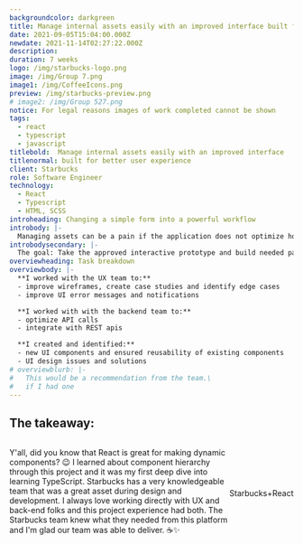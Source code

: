 ```yaml
---
backgroundcolor: darkgreen
title: Manage internal assets easily with an improved interface built for better user experience
date: 2021-09-05T15:04:00.000Z
newdate: 2021-11-14T02:27:22.000Z
description: 
duration: 7 weeks
logo: /img/starbucks-logo.png
image: /img/Group 7.png
image1: /img/CoffeeIcons.png
preview: /img/starbucks-preview.png
# image2: /img/Group 527.png
notice: For legal reasons images of work completed cannot be shown
tags:
  - react
  - typescript
  - javascript
titlebold:  Manage internal assets easily with an improved interface  
titlenormal: built for better user experience
client: Starbucks
role: Software Engineer
technology:
  - React
  - Typescript
  - HTML, SCSS
introheading: Changing a simple form into a powerful workflow
introbody: |-
  Managing assets can be a pain if the application does not optimize how common actions such as add, remove, save, etc. are implemented. My role required using React and TypeScript.
introbodysecondary: |-
  The goal: Take the approved interactive prototype and build needed pages and components
overviewheading: Task breakdown
overviewbody: |-
  **I worked with the UX team to:**
  - improve wireframes, create case studies and identify edge cases
  - improve UI error messages and notifications

  **I worked with with the backend team to:**
  - optimize API calls
  - integrate with REST apis

  **I created and identified:**
  - new UI components and ensured reusability of existing components
  - UI design issues and solutions
# overviewblurb: |-
#   This would be a recommendation from the team.\
#   if I had one
---
```

<!-- 
<section>

<div class="inner-wrap content mini">

<div class="first"></div>
<div class="div2">

## Changing a simple form into a powerful workflow
Managing assets can be a pain if the application does not optimize how common actions such as add, remove, save, etc. are implemented. 
- I worked with the UX team to improve wireframes, create case studies and identify edge cases. 
- I worked with with the backend team to optimize API calls. 

My role was to take the approved interactive prototype and to build the needed pages and components using React and TypeScript.

### Specific tasks
- create new UI components
- ensure reusability of existing and new components
- integrate with REST apis
- identify and debug code, as well as UI errors
- improve UI error messages and notifications     

</div>

</section> -->

<section id="final" class="takeaway fullwidth">

<div class="inner-wrap">

## The takeaway:  

<div style="display: flex" class="image-block">
<div>
<p>Y'all, did you know that React is great for making dynamic components? 😉 I learned about component hierarchy through this project and it was my first deep dive into learning TypeScript. Starbucks 
has a very knowledgeable team that was a great asset during design and development. I always love working directly with UX and 
back-end folks and this project experience had both. The Starbucks team knew what they needed from this platform 
and I'm glad our team was able to deliver. ☕✨</p>
  </div>
  <div style="align-items: center;
  justify-content: center; display: flex;">
  <div class="stat-block">
  <img class="" src="/img/icons/coffee-cup.png" alt="">
  <!-- <a href="https://www.flaticon.com/free-icons/cafe" title="cafe icons">Cafe icons created by Pixel perfect - Flaticon</a> -->
  <span>Starbucks</span>
  </div>

  <span class="plus" aria-label="plus">+</span>

  <div class="stat-block">
  <img class="" src="/img/icons/react.png" alt="">
  <span>React</span>
  </div>

  </div>
  </div>

</div>

</section>

